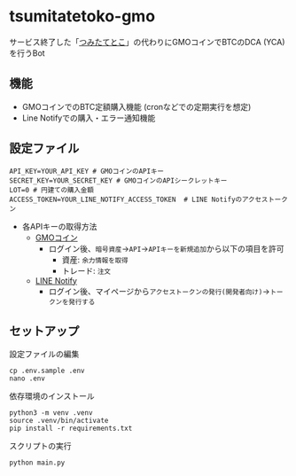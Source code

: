 # tsumitatetoko-gmo
サービス終了した「[つみたてとこ](https://tsumitatetoko.com/)」の代わりにGMOコインでBTCのDCA (YCA)を行うBot

## 機能
- GMOコインでのBTC定額購入機能 (cronなどでの定期実行を想定)
- Line Notifyでの購入・エラー通知機能

## 設定ファイル
```
API_KEY=YOUR_API_KEY # GMOコインのAPIキー
SECRET_KEY=YOUR_SECRET_KEY # GMOコインのAPIシークレットキー
LOT=0 # 円建ての購入金額
ACCESS_TOKEN=YOUR_LINE_NOTIFY_ACCESS_TOKEN  # LINE Notifyのアクセストークン
```
- 各APIキーの取得方法
  - [GMOコイン](https://coin.z.com/jp/member/api)
    - ログイン後、`暗号資産`→`API`→`APIキーを新規追加`から以下の項目を許可
      - 資産: `余力情報を取得`
      - トレード: `注文`
  - [LINE Notify](https://notify-bot.line.me/my/)
    - ログイン後、マイページから`アクセストークンの発行(開発者向け)`→`トークンを発行する`

## セットアップ
設定ファイルの編集
```
cp .env.sample .env
nano .env
```
依存環境のインストール
```
python3 -m venv .venv
source .venv/bin/activate
pip install -r requirements.txt
```
スクリプトの実行
```
python main.py
```
